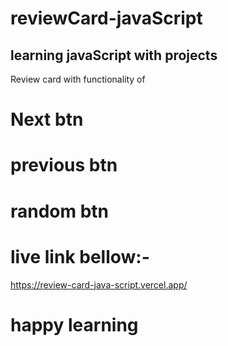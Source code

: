 ﻿# reviewCard-javaScript
## learning javaScript with projects 
Review card with functionality of 
# Next btn
# previous btn
# random btn
# live link bellow:-
https://review-card-java-script.vercel.app/
# happy learning
